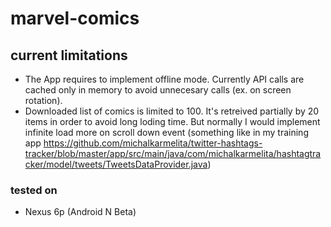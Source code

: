 # marvel-comics

## current limitations
- The App requires to implement offline mode. Currently API calls are cached only in memory to avoid unnecesary calls (ex. on screen rotation).
- Downloaded list of comics is limited to 100. It's retreived partially by 20 items in order to avoid long loding time. But normally I would implement infinite load more on scroll down event (something like in my training app https://github.com/michalkarmelita/twitter-hashtags-tracker/blob/master/app/src/main/java/com/michalkarmelita/hashtagtracker/model/tweets/TweetsDataProvider.java)

### tested on 
- Nexus 6p (Android N Beta)
